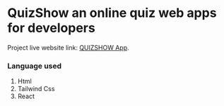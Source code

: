 # QuizShow an online quiz web apps for developers

Project live website link: [QUIZSHOW App](https://quiz-shows.netlify.app/).

### Language used

1. Html
2. Tailwind Css
3. React
